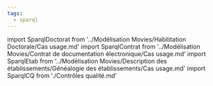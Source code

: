 ```yaml
---
tags:
  - sparql
---
```


import SparqlDoctorat from '../Modélisation Movies/Habilitation Doctorale/Cas usage.md'
import SparqlContrat from '../Modélisation Movies/Contrat de documentation électronique/Cas usage.md'
import SparqlEtab from '../Modélisation Movies/Description des établissements/Généalogie des établissements/Cas usage.md' 
import SparqlCQ from './Contrôles qualité.md' 

<SparqlEtab components={props.components} />
<SparqlContrat components={props.components} />
<SparqlDoctorat components={props.components} />
<SparqlCQ components={props.components} />
